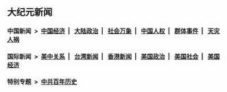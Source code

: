 ## 大纪元新闻

#### 中国新闻 &nbsp;>&nbsp; [中国经济](indexes/ncid283/README.md?07251645) &nbsp;| &nbsp; [大陆政治](indexes/ncid277/README.md?07251645) &nbsp;| &nbsp; [社会万象](indexes/ncid282/README.md?07251645) &nbsp;| &nbsp; [中国人权](indexes/ncid278/README.md?07251645) &nbsp;| &nbsp; [群体事件](indexes/ncid279/README.md?07251645) &nbsp;| &nbsp; [天灾人祸](indexes/ncid280/README.md?07251645)

#### 国际新闻 &nbsp;>&nbsp; [美中关系](indexes/nf1412576/README.md?07251645) &nbsp;| &nbsp; [台湾新闻](indexes/ncid1349361/README.md?07251645) &nbsp;| &nbsp; [香港新闻](indexes/ncid1349362/README.md?07251645) &nbsp;| &nbsp; [美国政治](indexes/ncid1078159/README.md?07251645) &nbsp;| &nbsp; [美国社会](indexes/ncid1078160/README.md?07251645) &nbsp;| &nbsp; [美国经济](indexes/ncid1078158/README.md?07251645)

#### 特别专题 &nbsp;>&nbsp; [中共百年历史](https://github.com/epoch-news/epoch-special/blob/master/README.md?07251645)  
